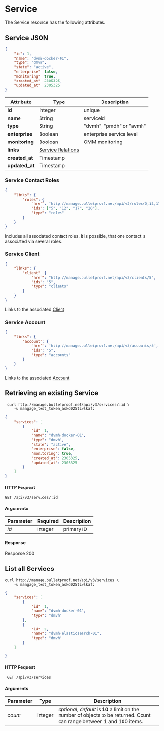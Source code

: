 # Service

The Service resource has the following attributes.

## Service JSON

```json
{
    "id": 1,
    "name": "dvmh-docker-01",
    "type": "dmvh",
    "state": "active",
    "enterprise": false,
    "monitoring": true,
    "created_at": 2305325,
    "updated_at": 2305325
}
```

Attribute | Type | Description
--- | --- | ---
**id** | Integer | unique
**name** | String | serviceid
**type** | String | "dvmh", "pmdh" or "avmh"
**enterprise** | Boolean | enterprise service level
**monitoring** | Boolean | CMM monitoring
**links** | [Service Relations](#service-contact-roles)
**created_at** | Timestamp |
**updated_at** | Timestamp |

### Service Contact Roles

```json
{
    "links": {
        "roles": {
            "href": "http://manage.bulletproof.net/api/v3/roles/5,12,17,20",
            "ids": ["5", "12", "17", "20"],
            "type": "roles"
        }
    }
}
```

Includes all associated contact roles. It is possible, that one contact is associated via several roles.

### Service Client

```json
{
    "links": {
        "client": {
            "href": "http://manage.bulletproof.net/api/v3/clients/5",
            "ids": "5",
            "type": "clients"
        }
    }
}
```

Links to the associated [Client](#client)

### Service Account

```json
{
    "links": {
        "account": {
            "href": "http://manage.bulletproof.net/api/v3/accounts/5",
            "ids": "5",
            "type": "accounts"
        }
    }
}
```

Links to the associated [Account](#account)

## Retrieving an existing Service

```curl
 curl http://manage.bulletproof.net/api/v3/services/:id \
    -u mangage_test_token_askd025tiwlkaf:
```

```json
{
    "services": [
        {
            "id": 1,
            "name": "dvmh-docker-01",
            "type": "dmvh",
            "state": "active",
            "enterprise": false,
            "monitoring": true,
            "created_at": 2305325,
            "updated_at": 2305325
        }
    ]
}
```

#### HTTP Request

``` GET /api/v3/services/:id ```

#### Arguments

Parameter | Required | Description
--- | --- | ---
*id* | Integer | primary ID

#### Response

Response 200

## List all Services

```curl
curl http://manage.bulletproof.net/api/v3/services \
    -u mangage_test_token_askd025tiwlkaf:
```

```json
{
    "services": [
        {
            "id": 1,
            "name": "dvmh-docker-01",
            "type": "dmvh"
        },
        {
            "id": 2,
            "name": "dvmh-elasticsearch-01",
            "type": "dmvh"
        }
    ]

}
```
#### HTTP Request

``` GET /api/v3/services```

#### Arguments

Parameter | Type | Description
--- | --- | ---
*count* | Integer | *optional*, *default* is **10** a limit on the number of objects to be returned. Count can range between 1 and 100 items.
